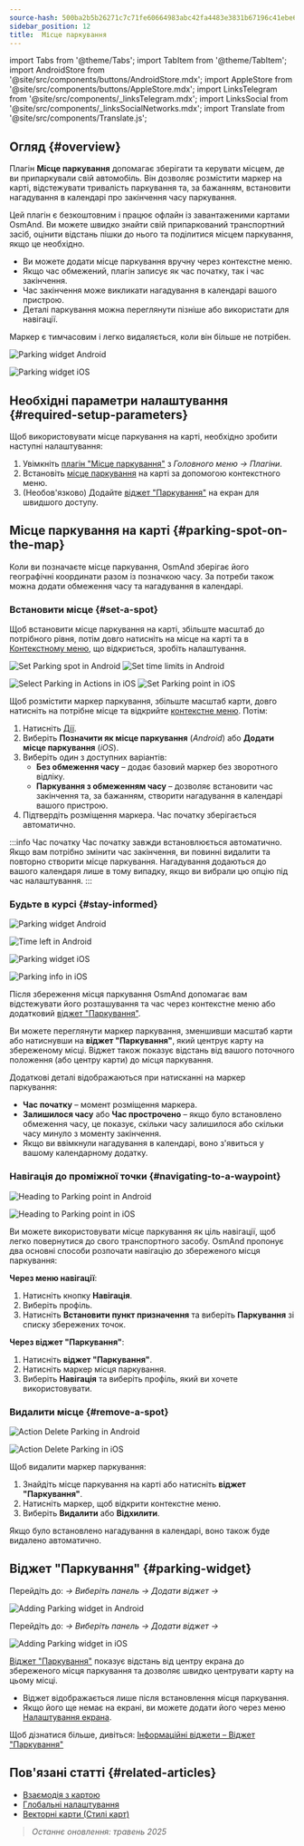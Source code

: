 ```yaml
---
source-hash: 500ba2b5b26271c7c71fe60664983abc42fa4483e3831b67196c41ebe60e8fd4
sidebar_position: 12
title:  Місце паркування
---
```

import Tabs from '@theme/Tabs';
import TabItem from '@theme/TabItem';
import AndroidStore from '@site/src/components/buttons/AndroidStore.mdx';
import AppleStore from '@site/src/components/buttons/AppleStore.mdx';
import LinksTelegram from '@site/src/components/_linksTelegram.mdx';
import LinksSocial from '@site/src/components/_linksSocialNetworks.mdx';
import Translate from '@site/src/components/Translate.js';



## Огляд {#overview}

Плагін **Місце паркування** допомагає зберігати та керувати місцем, де ви припаркували свій автомобіль. Він дозволяє розмістити маркер на карті, відстежувати тривалість паркування та, за бажанням, встановити нагадування в календарі про закінчення часу паркування.

Цей плагін є безкоштовним і працює офлайн із завантаженими картами OsmAnd. Ви можете швидко знайти свій припаркований транспортний засіб, оцінити відстань пішки до нього та поділитися місцем паркування, якщо це необхідно.

- Ви можете додати місце паркування вручну через контекстне меню.
- Якщо час обмежений, плагін записує як час початку, так і час закінчення.
- Час закінчення може викликати нагадування в календарі вашого пристрою.
- Деталі паркування можна переглянути пізніше або використати для навігації.

Маркер є тимчасовим і легко видаляється, коли він більше не потрібен.

<Tabs groupId="operating-systems" queryString="current-os">

<TabItem value="android" label="Android">

![Parking widget Android](@site/static/img/plugins/parking/parking_widget_android.png)

</TabItem>

<TabItem value="ios" label="iOS">

![Parking widget iOS](@site/static/img/plugins/parking/parking_widget_ios.png)

</TabItem>

</Tabs>


## Необхідні параметри налаштування {#required-setup-parameters}

Щоб використовувати місце паркування на карті, необхідно зробити наступні налаштування:

1. Увімкніть [плагін "Місце паркування"](../plugins/index.md#enable--disable) з *Головного меню → Плагіни*.
2. Встановіть [місце паркування](#set-a-spot) на карті за допомогою контекстного меню.
3. (Необов'язково) Додайте [віджет "Паркування"](#parking-widget) на екран для швидшого доступу.


## Місце паркування на карті {#parking-spot-on-the-map}

Коли ви позначаєте місце паркування, OsmAnd зберігає його географічні координати разом із позначкою часу. За потреби також можна додати обмеження часу та нагадування в календарі.


### Встановити місце {#set-a-spot}

Щоб встановити місце паркування на карті, збільште масштаб до потрібного рівня, потім довго натисніть на місце на карті та в [Контекстному меню](../map/map-context-menu.md), що відкриється, зробіть налаштування.

<Tabs groupId="operating-systems" queryString="current-os">

<TabItem value="android" label="Android">

![Set Parking spot in Android](@site/static/img/plugins/parking/and_set_p_point_limit.png) ![Set time limits in Android](@site/static/img/plugins/parking/and_set_p_point4_.png)

</TabItem>

<TabItem value="ios" label="iOS">

![Select Parking in Actions in iOS](@site/static/img/plugins/parking/ios_set_p_point2.png)  ![Set Parking point in iOS](@site/static/img/plugins/parking/ios_set_p_point3_-2.png)

</TabItem>

</Tabs>

Щоб розмістити маркер паркування, збільште масштаб карти, довго натисніть на потрібне місце та відкрийте [контекстне меню](../map/map-context-menu.md). Потім:

1. Натисніть [Дії](../map/map-context-menu#actions).
2. Виберіть **Позначити як місце паркування** (*Android*) або **Додати місце паркування** (*iOS*).
3. Виберіть один з доступних варіантів:
   - **Без обмеження часу** – додає базовий маркер без зворотного відліку.
   - **Паркування з обмеженням часу** – дозволяє встановити час закінчення та, за бажанням, створити нагадування в календарі вашого пристрою.
4. Підтвердіть розміщення маркера. Час початку зберігається автоматично.

:::info Час початку
Час початку завжди встановлюється автоматично. Якщо вам потрібно змінити час закінчення, ви повинні видалити та повторно створити місце паркування. Нагадування додаються до вашого календаря лише в тому випадку, якщо ви вибрали цю опцію під час налаштування.
:::


### Будьте в курсі {#stay-informed}

<Tabs groupId="operating-systems" queryString="current-os">

<TabItem value="android" label="Android">

![Parking widget Android](@site/static/img/plugins/parking/parking_widget_android.png)

![Time left in Android](@site/static/img/plugins/parking/and_parking_info_left.png)

</TabItem>

<TabItem value="ios" label="iOS">

![Parking widget iOS](@site/static/img/plugins/parking/parking_widget_ios.png)

![Parking info in iOS](@site/static/img/plugins/parking/ios_parking_info.png)


</TabItem>

</Tabs>

Після збереження місця паркування OsmAnd допомагає вам відстежувати його розташування та час через контекстне меню або додатковий [віджет "Паркування"](#parking-widget).

Ви можете переглянути маркер паркування, зменшивши масштаб карти або натиснувши на **віджет "Паркування"**, який центрує карту на збереженому місці. Віджет також показує відстань від вашого поточного положення (або центру карти) до місця паркування.

Додаткові деталі відображаються при натисканні на маркер паркування:

- **Час початку** – момент розміщення маркера.
- **Залишилося часу** або **Час прострочено** – якщо було встановлено обмеження часу, це показує, скільки часу залишилося або скільки часу минуло з моменту закінчення.
- Якщо ви ввімкнули нагадування в календарі, воно з'явиться у вашому календарному додатку.


### Навігація до проміжної точки {#navigating-to-a-waypoint}

<Tabs groupId="operating-systems" queryString="current-os">

<TabItem value="android" label="Android">

![Heading to Parking point in Android](@site/static/img/plugins/parking/and_navigating_to_parking.png)

</TabItem>

<TabItem value="ios" label="iOS">

![Heading to Parking point in iOS](@site/static/img/plugins/parking/ios_going_to_parking.png)

</TabItem>

</Tabs>

Ви можете використовувати місце паркування як ціль навігації, щоб легко повернутися до свого транспортного засобу. OsmAnd пропонує два основні способи розпочати навігацію до збереженого місця паркування:

**Через меню навігації**:

  1. Натисніть кнопку **Навігація**.
  2. Виберіть профіль.
  3. Натисніть **Встановити пункт призначення** та виберіть **Паркування** зі списку збережених точок.

**Через віджет "Паркування"**:

  1. Натисніть **віджет "Паркування"**.
  2. Натисніть маркер місця паркування.
  3. Виберіть **Навігація** та виберіть профіль, який ви хочете використовувати.


### Видалити місце {#remove-a-spot}

<Tabs groupId="operating-systems" queryString="current-os">

<TabItem value="android" label="Android">

![Action Delete Parking in Android](@site/static/img/map/context_menu_limited_parking.png)

</TabItem>

<TabItem value="ios" label="iOS">

<!-- ![Action Delete Parking in Android](@site/static/img/map/context_menu_limited_parking.png) -->

![Action Delete Parking in iOS](@site/static/img/map/context_menu_limited_parking_ios.png)

</TabItem>

</Tabs>

Щоб видалити маркер паркування:

1. Знайдіть місце паркування на карті або натисніть **віджет "Паркування"**.
2. Натисніть маркер, щоб відкрити контекстне меню.
3. Виберіть **Видалити** або **Відхилити**.

Якщо було встановлено нагадування в календарі, воно також буде видалено автоматично.


## Віджет "Паркування" {#parking-widget}

<Tabs groupId="operating-systems" queryString="current-os">

<TabItem value="android" label="Android">

Перейдіть до: *<Translate android="true" ids="shared_string_menu,map_widget_config"/> → Виберіть панель → Додати віджет → <Translate android="true" ids="map_widget_parking"/>*

![Adding Parking widget in Android](@site/static/img/plugins/parking/and_adding_parking_widget_andr.png)

</TabItem>

<TabItem value="ios" label="iOS">

Перейдіть до: *<Translate ios="true" ids="shared_string_menu,layer_map_appearance"/> → Виберіть панель → Додати віджет → <Translate ios="true" ids="parking_place"/>*

![Adding Parking widget in iOS](@site/static/img/plugins/parking/ios_adding_parking_widget-2.png)

</TabItem>

</Tabs>

[Віджет "Паркування"](../widgets/info-widgets.md#parking-widget) показує відстань від центру екрана до збереженого місця паркування та дозволяє швидко центрувати карту на цьому місці.

- Віджет відображається лише після встановлення місця паркування.
- Якщо його ще немає на екрані, ви можете додати його через меню [Налаштування екрана](../widgets/configure-screen.md).

Щоб дізнатися більше, дивіться: [Інформаційні віджети – Віджет "Паркування"](https://osmand.net/docs/user/widgets/info-widgets#parking-widget)


## Пов'язані статті {#related-articles}

- [Взаємодія з картою](../../user/map/interact-with-map.md)
- [Глобальні налаштування](../../user/personal/global-settings.md)
- [Векторні карти (Стилі карт)](../../user/map/vector-maps.md)

> *Останнє оновлення: травень 2025*